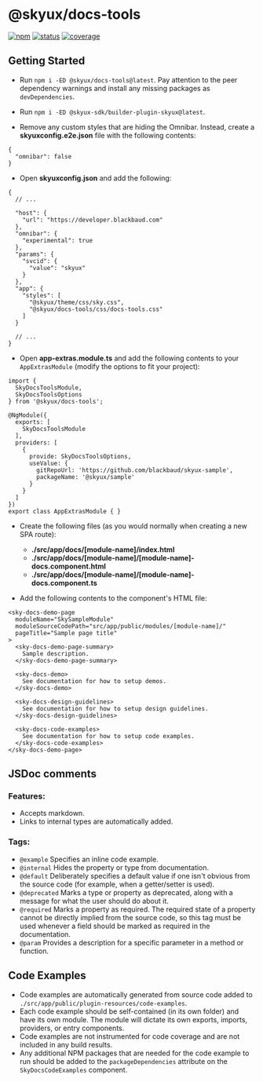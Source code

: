 # @skyux/docs-tools

[![npm](https://img.shields.io/npm/v/@skyux/docs-tools.svg)](https://www.npmjs.com/package/@skyux/docs-tools)
[![status](https://travis-ci.org/blackbaud/skyux-docs-tools.svg?branch=master)](https://travis-ci.org/blackbaud/skyux-docs-tools)
[![coverage](https://codecov.io/gh/blackbaud/skyux-docs-tools/branch/master/graphs/badge.svg?branch=master)](https://codecov.io/gh/blackbaud/skyux-docs-tools/branch/master)

## Getting Started

- Run `npm i -ED @skyux/docs-tools@latest`. Pay attention to the peer dependency warnings and install any missing packages as `devDependencies`.

- Run `npm i -ED @skyux-sdk/builder-plugin-skyux@latest`.

- Remove any custom styles that are hiding the Omnibar. Instead, create a **skyuxconfig.e2e.json** file with the following contents:
```
{
  "omnibar": false
}
```

- Open **skyuxconfig.json** and add the following:
```
{
  // ...

  "host": {
    "url": "https://developer.blackbaud.com"
  },
  "omnibar": {
    "experimental": true
  },
  "params": {
    "svcid": {
      "value": "skyux"
    }
  },
  "app": {
    "styles": [
      "@skyux/theme/css/sky.css",
      "@skyux/docs-tools/css/docs-tools.css"
    ]
  }

  // ...
}
```

- Open **app-extras.module.ts** and add the following contents to your `AppExtrasModule` (modify the options to fit your project):

```
import {
  SkyDocsToolsModule,
  SkyDocsToolsOptions
} from '@skyux/docs-tools';

@NgModule({
  exports: [
    SkyDocsToolsModule
  ],
  providers: [
    {
      provide: SkyDocsToolsOptions,
      useValue: {
        gitRepoUrl: 'https://github.com/blackbaud/skyux-sample',
        packageName: '@skyux/sample'
      }
    }
  ]
})
export class AppExtrasModule { }
```

- Create the following files (as you would normally when creating a new SPA route):
  - **./src/app/docs/[module-name]/index.html**
  - **./src/app/docs/[module-name]/[module-name]-docs.component.html**
  - **./src/app/docs/[module-name]/[module-name]-docs.component.ts**

- Add the following contents to the component's HTML file:
```
<sky-docs-demo-page
  moduleName="SkySampleModule"
  moduleSourceCodePath="src/app/public/modules/[module-name]/"
  pageTitle="Sample page title"
>
  <sky-docs-demo-page-summary>
    Sample description.
  </sky-docs-demo-page-summary>

  <sky-docs-demo>
    See documentation for how to setup demos.
  </sky-docs-demo>

  <sky-docs-design-guidelines>
    See documentation for how to setup design guidelines.
  </sky-docs-design-guidelines>

  <sky-docs-code-examples>
    See documentation for how to setup code examples.
  </sky-docs-code-examples>
</sky-docs-demo-page>
```

## JSDoc comments

### Features:
- Accepts markdown.
- Links to internal types are automatically added.

### Tags:
- `@example` Specifies an inline code example.
- `@internal` Hides the property or type from documentation.
- `@default` Deliberately specifies a default value if one isn't obvious from the source code (for example, when a getter/setter is used).
- `@deprecated` Marks a type or property as deprecated, along with a message for what the user should do about it.
- `@required` Marks a property as required. The required state of a property cannot be directly implied from the source code, so this tag must be used whenever a field should be marked as required in the documentation.
- `@param` Provides a description for a specific parameter in a method or function.

## Code Examples
- Code examples are automatically generated from source code added to `./src/app/public/plugin-resources/code-examples`.
- Each code example should be self-contained (in its own folder) and have its own module. The module will dictate its own exports, imports, providers, or entry components.
- Code examples are not instrumented for code coverage and are not included in any build results.
- Any additional NPM packages that are needed for the code example to run should be added to the `packageDependencies` attribute on the `SkyDocsCodeExamples` component.